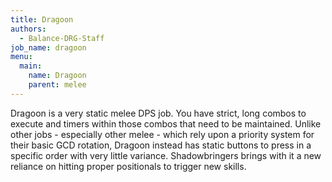 ```yaml
---
title: Dragoon
authors:
  - Balance-DRG-Staff
job_name: dragoon
menu:
  main:
    name: Dragoon
    parent: melee
---
```

Dragoon is a very static melee DPS job. You have strict, long combos to execute and timers within those combos that need to be maintained. Unlike other jobs - especially other melee - which rely upon a priority system for their basic GCD rotation, Dragoon instead has static buttons to press in a specific order with very little variance. Shadowbringers brings with it a new reliance on hitting proper positionals to trigger new skills.